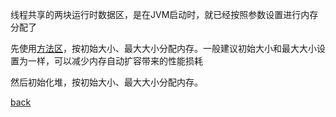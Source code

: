 线程共享的两块运行时数据区，是在JVM启动时，就已经按照参数设置进行内存分配了  

先使用[方法区](12.md)，按初始大小、最大大小分配内存。一般建议初始大小和最大大小设置为一样，可以减少内存自动扩容带来的性能损耗  

然后初始化堆，按初始大小、最大大小分配内存。  

[back](../7.md)  